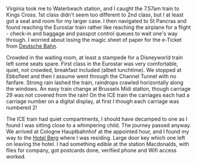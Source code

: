 Virginia took me to Waterbeach station, and I caught the 7.57am
train to Kings Cross. 1st class didn't seem too different to 2nd class,
but I at least got a seat and room for my larger case. I then
navigated to St Pancras and found reaching the Eurostar train
rather like reaching the airplane for a flight - check-in and baggage
and passpot control queues to wait one's way through. I worried
about losing the magic sheet of paper for the e-Ticket from
[Deutsche Bahn](https://www.bahn.com/en/view/index.shtml).

Crowded in the waiting room, at least a stampede for a Disneyworld
train left some seats spare. First class in the Eurostar was very
comfortable, quiet, not crowded, breakfast included (albeit
lunchtime). We stopped at Ebbsfleet and then I assume went
through the Channel Tunnel with no fanfare. Strong rain lashed the
train, raindrops crawled horizontally along the windows. An easy
train change at Brussels Midi station, though carriage 29 was not
covered from the rain!  On the ICE train the carriages each had
a carriage number on a digital display, at first I though each
carriage was numbered 2!

The ICE train had quiet compartments, I should have decamped to one
as I found I was sitting close to a whimpering child. The journey
passed anyway. We arrived at Cologne Hauptbahnhof at the
appointed hour, and I found my way to the
[Hotel Berg](http://www.hotelberg.de/english/) where I was residing.
Large door key which one left on leaving the hotel. I had something
edible at the station Macdonalds, with flies for company, got
postcards done, verified phone and Wifi access worked.

